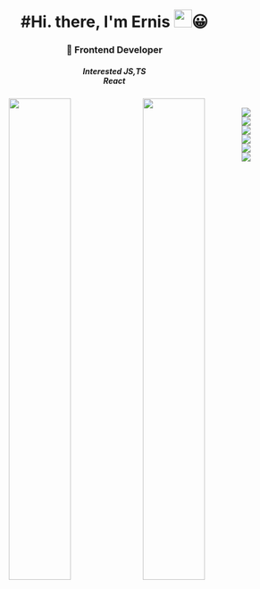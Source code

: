 <h1 align="center">#Hi. there, I'm Ernis 
 <img src="https://github.com/blackcater/blackcater/raw/main/images/Hi.gif" height="32"/>😀</h1>
<h3 align="center">🚀 Frontend Developer</h3>
<div align="center">

<h5>Interested JS,TS
 <br/>
 React
 <br/>
 <h5/>

<img align="left" width="47%" src="https://github-readme-stats.vercel.app/api?username=ErnisBadmae&count_private=true&show_icons=true&theme=dark"/>

<img align="left" width="47%" src="https://github-readme-stats.vercel.app/api/top-langs/?username=ErnisBadmae&langs_count=8)](https://github.com/ErnisBadmae/github-readme-stats)"/>


<br />
<img align="left" src="https://img.shields.io/badge/postgres-%23316192.svg?style=for-the-badge&logo=postgresql&logoColor=white"/>

<img align="left" src="https://img.shields.io/badge/JWT-black?style=for-the-badge&logo=JSON%20web%20tokens"/>

<img align="left" src="https://img.shields.io/badge/node.js-6DA55F?style=for-the-badge&logo=node.js&logoColor=white"/>

<img align="left" src="https://img.shields.io/badge/react-%2320232a.svg?style=for-the-badge&logo=react&logoColor=%2361DAFB"/>

<img align="left" src="https://img.shields.io/badge/Sequelize-52B0E7?style=for-the-badge&logo=Sequelize&logoColor=white"/>

<br />
<img align="left" src="https://img.shields.io/badge/MUI-%230081CB.svg?style=for-the-badge&logo=mui&logoColor=white"/>


















